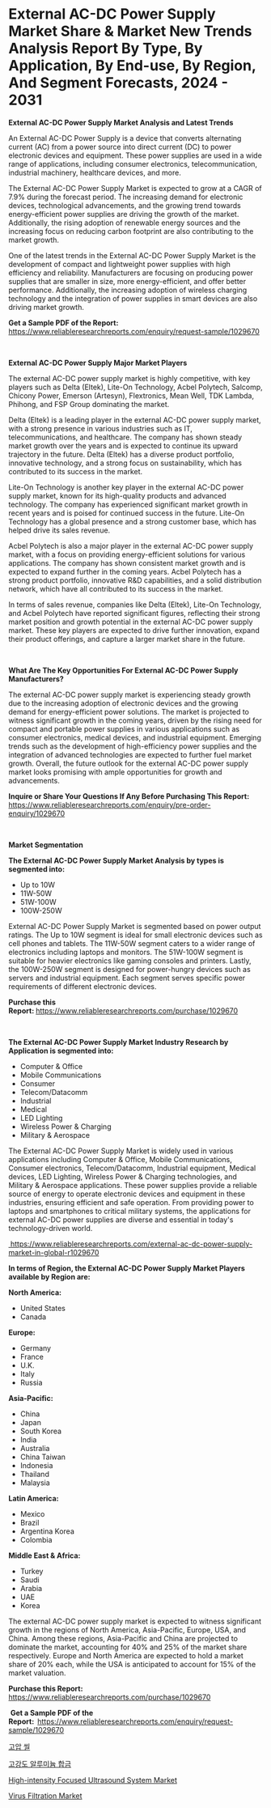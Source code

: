 <p><h1>External AC-DC Power Supply Market Share & Market New Trends Analysis Report By Type, By Application, By End-use, By Region, And Segment Forecasts, 2024 - 2031</h1></p><p><strong>External AC-DC Power Supply Market Analysis and Latest Trends</strong></p>
<p><p>An External AC-DC Power Supply is a device that converts alternating current (AC) from a power source into direct current (DC) to power electronic devices and equipment. These power supplies are used in a wide range of applications, including consumer electronics, telecommunication, industrial machinery, healthcare devices, and more.</p><p>The External AC-DC Power Supply Market is expected to grow at a CAGR of 7.9% during the forecast period. The increasing demand for electronic devices, technological advancements, and the growing trend towards energy-efficient power supplies are driving the growth of the market. Additionally, the rising adoption of renewable energy sources and the increasing focus on reducing carbon footprint are also contributing to the market growth.</p><p>One of the latest trends in the External AC-DC Power Supply Market is the development of compact and lightweight power supplies with high efficiency and reliability. Manufacturers are focusing on producing power supplies that are smaller in size, more energy-efficient, and offer better performance. Additionally, the increasing adoption of wireless charging technology and the integration of power supplies in smart devices are also driving market growth.</p></p>
<p><strong>Get a Sample PDF of the Report:&nbsp;</strong> <a href="https://www.reliableresearchreports.com/enquiry/request-sample/1029670">https://www.reliableresearchreports.com/enquiry/request-sample/1029670</a></p>
<p>&nbsp;</p>
<p><strong>External AC-DC Power Supply Major Market Players</strong></p>
<p><p>The external AC-DC power supply market is highly competitive, with key players such as Delta (Eltek), Lite-On Technology, Acbel Polytech, Salcomp, Chicony Power, Emerson (Artesyn), Flextronics, Mean Well, TDK Lambda, Phihong, and FSP Group dominating the market.</p><p>Delta (Eltek) is a leading player in the external AC-DC power supply market, with a strong presence in various industries such as IT, telecommunications, and healthcare. The company has shown steady market growth over the years and is expected to continue its upward trajectory in the future. Delta (Eltek) has a diverse product portfolio, innovative technology, and a strong focus on sustainability, which has contributed to its success in the market.</p><p>Lite-On Technology is another key player in the external AC-DC power supply market, known for its high-quality products and advanced technology. The company has experienced significant market growth in recent years and is poised for continued success in the future. Lite-On Technology has a global presence and a strong customer base, which has helped drive its sales revenue.</p><p>Acbel Polytech is also a major player in the external AC-DC power supply market, with a focus on providing energy-efficient solutions for various applications. The company has shown consistent market growth and is expected to expand further in the coming years. Acbel Polytech has a strong product portfolio, innovative R&D capabilities, and a solid distribution network, which have all contributed to its success in the market.</p><p>In terms of sales revenue, companies like Delta (Eltek), Lite-On Technology, and Acbel Polytech have reported significant figures, reflecting their strong market position and growth potential in the external AC-DC power supply market. These key players are expected to drive further innovation, expand their product offerings, and capture a larger market share in the future.</p></p>
<p>&nbsp;</p>
<p><strong>What Are The Key Opportunities For External AC-DC Power Supply Manufacturers?</strong></p>
<p><p>The external AC-DC power supply market is experiencing steady growth due to the increasing adoption of electronic devices and the growing demand for energy-efficient power solutions. The market is projected to witness significant growth in the coming years, driven by the rising need for compact and portable power supplies in various applications such as consumer electronics, medical devices, and industrial equipment. Emerging trends such as the development of high-efficiency power supplies and the integration of advanced technologies are expected to further fuel market growth. Overall, the future outlook for the external AC-DC power supply market looks promising with ample opportunities for growth and advancements.</p></p>
<p><strong>Inquire or Share Your Questions If Any Before Purchasing This Report:</strong> <a href="https://www.reliableresearchreports.com/enquiry/pre-order-enquiry/1029670">https://www.reliableresearchreports.com/enquiry/pre-order-enquiry/1029670</a></p>
<p>&nbsp;</p>
<p><strong>Market Segmentation</strong></p>
<p><strong>The External AC-DC Power Supply Market Analysis by types is segmented into:</strong></p>
<p><ul><li>Up to 10W</li><li>11W-50W</li><li>51W-100W</li><li>100W-250W</li></ul></p>
<p><p>External AC-DC Power Supply Market is segmented based on power output ratings. The Up to 10W segment is ideal for small electronic devices such as cell phones and tablets. The 11W-50W segment caters to a wider range of electronics including laptops and monitors. The 51W-100W segment is suitable for heavier electronics like gaming consoles and printers. Lastly, the 100W-250W segment is designed for power-hungry devices such as servers and industrial equipment. Each segment serves specific power requirements of different electronic devices.</p></p>
<p><strong>Purchase this Report:&nbsp;</strong><a href="https://www.reliableresearchreports.com/purchase/1029670">https://www.reliableresearchreports.com/purchase/1029670</a></p>
<p>&nbsp;</p>
<p><strong>The External AC-DC Power Supply Market Industry Research by Application is segmented into:</strong></p>
<p><ul><li>Computer & Office</li><li>Mobile Communications</li><li>Consumer</li><li>Telecom/Datacomm</li><li>Industrial</li><li>Medical</li><li>LED Lighting</li><li>Wireless Power & Charging</li><li>Military & Aerospace</li></ul></p>
<p><p>The External AC-DC Power Supply Market is widely used in various applications including Computer & Office, Mobile Communications, Consumer electronics, Telecom/Datacomm, Industrial equipment, Medical devices, LED Lighting, Wireless Power & Charging technologies, and Military & Aerospace applications. These power supplies provide a reliable source of energy to operate electronic devices and equipment in these industries, ensuring efficient and safe operation. From providing power to laptops and smartphones to critical military systems, the applications for external AC-DC power supplies are diverse and essential in today's technology-driven world.</p></p>
<p><a href="https://www.reliableresearchreports.com/external-ac-dc-power-supply-market-in-global-r1029670">&nbsp;https://www.reliableresearchreports.com/external-ac-dc-power-supply-market-in-global-r1029670</a></p>
<p><strong>In terms of Region, the External AC-DC Power Supply Market Players available by Region are:</strong></p>
<p>
    <p> <strong> North America: </strong>
        <ul>
            <li>United States</li>
            <li>Canada</li>
        </ul>
        </p> 
    <p> <strong> Europe: </strong>
        <ul>
            <li>Germany</li>
            <li>France</li>
            <li>U.K.</li>
            <li>Italy</li>
            <li>Russia</li>
        </ul>
        </p> 
    <p> <strong> Asia-Pacific: </strong>
        <ul>
            <li>China</li>
            <li>Japan</li>
            <li>South Korea</li>
            <li>India</li>
            <li>Australia</li>
            <li>China Taiwan</li>
            <li>Indonesia</li>
            <li>Thailand</li>
            <li>Malaysia</li>
        </ul>
        </p> 
    <p> <strong> Latin America: </strong>
        <ul>
            <li>Mexico</li>
            <li>Brazil</li>
            <li>Argentina Korea</li>
            <li>Colombia</li>
        </ul>
        </p> 
    <p> <strong> Middle East & Africa: </strong>
        <ul>
            <li>Turkey</li>
            <li>Saudi</li>
            <li>Arabia</li>
            <li>UAE</li>
            <li>Korea</li>
        </ul>
    </p>
    </p>
<p><p>The external AC-DC power supply market is expected to witness significant growth in the regions of North America, Asia-Pacific, Europe, USA, and China. Among these regions, Asia-Pacific and China are projected to dominate the market, accounting for 40% and 25% of the market share respectively. Europe and North America are expected to hold a market share of 20% each, while the USA is anticipated to account for 15% of the market valuation.</p></p>
<p><strong>Purchase this Report: </strong><a href="https://www.reliableresearchreports.com/purchase/1029670">https://www.reliableresearchreports.com/purchase/1029670</a></p>
<p>&nbsp;<strong>Get a Sample PDF of the Report:&nbsp;&nbsp;</strong><a href="https://www.reliableresearchreports.com/enquiry/request-sample/1029670">https://www.reliableresearchreports.com/enquiry/request-sample/1029670</a></p>
<p><strong></strong></p>
<p><p><a href="https://github.com/valroy852/Market-Research-Report-List-1/blob/main/165948278700.md">고압 씰</a></p><p><a href="https://github.com/RonSpencer61/Market-Research-Report-List-1/blob/main/439650878701.md">고강도 알루미늄 합금</a></p><p><a href="https://github.com/EbonyHane1955/Market-Research-Report-List-1/blob/main/high-intensity-focused-ultrasound-system-market.md">High-intensity Focused Ultrasound System Market</a></p><p><a href="https://github.com/kathiaseamanalvaradovlprc2h/Market-Research-Report-List-2/blob/main/virus-filtration-market.md">Virus Filtration Market</a></p></p>